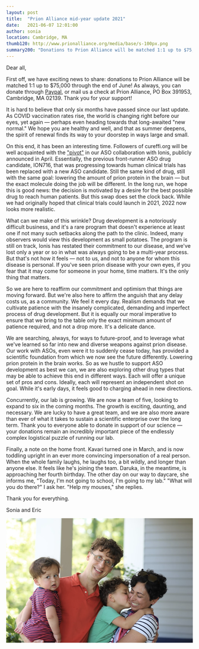 ```yaml
---
layout: post
title:  "Prion Alliance mid-year update 2021"
date:   2021-06-07 12:01:00
author: sonia
location: Cambridge, MA
thumb120: http://www.prionalliance.org/media/base/s-100px.png
summary200: "Donations to Prion Alliance will be matched 1:1 up to $75,000 through the end of June!"
---
```


Dear all, 

First off, we have exciting news to share: donations to Prion Alliance will be matched 1:1 up to $75,000 through the end of June! As always, you can donate through [Paypal](http://www.prionalliance.org/donate/), or mail us a check at Prion Alliance, PO Box 391953, Cambridge, MA 02139. Thank you for your support!

It is hard to believe that only six months have passed since our last update. As COVID vaccination rates rise, the world is changing right before our eyes, yet again &mdash; perhaps even heading towards that long-awaited "new normal." We hope you are healthy and well, and that as summer deepens, the spirit of renewal finds its way to your doorstep in ways large and small.

On this end, it has been an interesting time. Followers of cureffi.org will be well acquainted with the ["pivot"](http://www.cureffi.org/2021/04/07/ionis-pivots-on-prnp-candidate/) in our ASO collaboration with Ionis, publicly announced in April. Essentially, the previous front-runner ASO drug candidate, ION716, that was progressing towards human clinical trials has been replaced with a new ASO candidate. Still the same kind of drug, still with the same goal: lowering the amount of prion protein in the brain &mdash; but the exact molecule doing the job will be different. In the long run, we hope this is good news: the decision is motivated by a desire for the best possible drug to reach human patients. But this swap does set the clock back. While we had originally hoped that clinical trials could launch in 2021, 2022 now looks more realistic.

What can we make of this wrinkle? Drug development is a notoriously difficult business, and it's a rare program that doesn't experience at least one if not many such setbacks along the path to the clinic. Indeed, many observers would view this development as small potatoes. The program is still on track, Ionis has restated their commitment to our disease, and we've lost only a year or so in what was always going to be a multi-year process. But that's not how it feels &mdash; not to us, and not to anyone for whom this disease is personal. If you've seen prion disease with your own eyes, if you fear that it may come for someone in your home, time matters. It's the only thing that matters. 

So we are here to reaffirm our commitment and optimism that things are moving forward. But we're also here to affirm the anguish that any delay costs us, as a community. We feel it every day. Realism demands that we cultivate patience with the insanely complicated, demanding and imperfect process of drug development. But it is equally our moral imperative to ensure that we bring to the table only the exact minimum amount of patience required, and not a drop more. It's a delicate dance.

We are searching, always, for ways to future-proof, and to leverage what we've learned so far into new and diverse weapons against prion disease. Our work with ASOs, even were it to suddenly cease today, has provided a scientific foundation from which we now see the future differently. Lowering prion protein in the brain works. So as we hustle to support ASO development as best we can, we are also exploring other drug types that may be able to achieve this end in different ways. Each will offer a unique set of pros and cons. Ideally, each will represent an independent shot on goal. While it's early days, it feels good to charging ahead in new directions.

Concurrently, our lab is growing. We are now a team of five, looking to expand to six in the coming months. The growth is exciting, daunting, and necessary. We are lucky to have a great team, and we are also more aware than ever of what it takes to sustain a scientific enterprise over the long term. Thank you to everyone able to donate in support of our science &mdash; your donations remain an incredibly important piece of the endlessly complex logistical puzzle of running our lab.

Finally, a note on the home front. Kavari turned one in March, and is now toddling upright in an ever more convincing impersonation of a real person. When the whole family laughs, he laughs too, a bit wildly, and longer than anyone else. It feels like he's joining the team. Daruka, in the meantime, is approaching her fourth birthday. The other day on our way to daycare, she informs me, "Today, I'm not going to school, I'm going to my lab." "What will you do there?" I ask her. "Help my mouses," she replies.

Thank you for everything.

Sonia and Eric

![](/media/2021/06/family-photo-june-2021.png)



